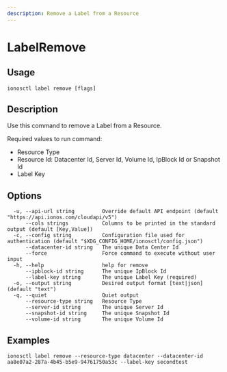 ```yaml
---
description: Remove a Label from a Resource
---
```


# LabelRemove

## Usage

```text
ionosctl label remove [flags]
```

## Description

Use this command to remove a Label from a Resource.

Required values to run command:

* Resource Type
* Resource Id: Datacenter Id, Server Id, Volume Id, IpBlock Id or Snapshot Id
* Label Key

## Options

```text
  -u, --api-url string         Override default API endpoint (default "https://api.ionos.com/cloudapi/v5")
      --cols strings           Columns to be printed in the standard output (default [Key,Value])
  -c, --config string          Configuration file used for authentication (default "$XDG_CONFIG_HOME/ionosctl/config.json")
      --datacenter-id string   The unique Data Center Id
      --force                  Force command to execute without user input
  -h, --help                   help for remove
      --ipblock-id string      The unique IpBlock Id 
      --label-key string       The unique Label Key (required)
  -o, --output string          Desired output format [text|json] (default "text")
  -q, --quiet                  Quiet output
      --resource-type string   Resource Type
      --server-id string       The unique Server Id
      --snapshot-id string     The unique Snapshot Id 
      --volume-id string       The unique Volume Id
```

## Examples

```text
ionosctl label remove --resource-type datacenter --datacenter-id aa8e07a2-287a-4b45-b5e9-94761750a53c --label-key secondtest
```

